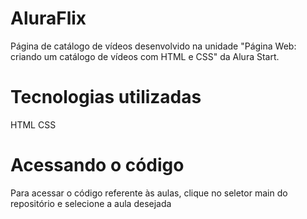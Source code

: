 # AluraFlix
Página de catálogo de vídeos desenvolvido na unidade "Página Web: criando um catálogo de vídeos com HTML e CSS" da Alura Start.

# Tecnologias utilizadas
HTML
CSS
# Acessando o código
Para acessar o código referente às aulas, clique no seletor main do repositório e selecione a aula desejada

